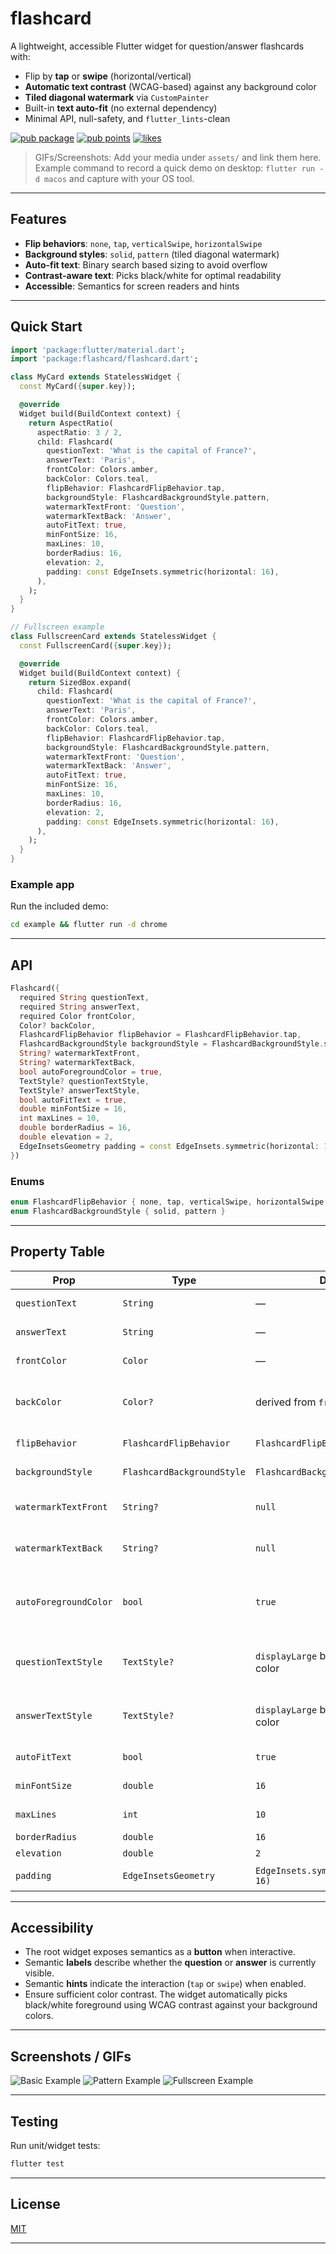 # flashcard

A lightweight, accessible Flutter widget for question/answer flashcards with:

* Flip by **tap** or **swipe** (horizontal/vertical)
* **Automatic text contrast** (WCAG-based) against any background color
* **Tiled diagonal watermark** via `CustomPainter`
* Built-in **text auto-fit** (no external dependency)
* Minimal API, null-safety, and `flutter_lints`-clean

[![pub package](https://img.shields.io/pub/v/flashcard.svg)](https://pub.dev/packages/colored_flashcard)
[![pub points](https://img.shields.io/badge/pub%20points-160%2B-brightgreen)](https://pub.dev/packages/colored_flashcard/score)
[![likes](https://img.shields.io/pub/likes/flashcard)](https://pub.dev/packages/colored_flashcard/score)

> GIFs/Screenshots: Add your media under `assets/` and link them here.
> Example command to record a quick demo on desktop: `flutter run -d macos` and capture with your OS tool.

---

## Features

* **Flip behaviors**: `none`, `tap`, `verticalSwipe`, `horizontalSwipe`
* **Background styles**: `solid`, `pattern` (tiled diagonal watermark)
* **Auto-fit text**: Binary search based sizing to avoid overflow
* **Contrast-aware text**: Picks black/white for optimal readability
* **Accessible**: Semantics for screen readers and hints

---

## Quick Start

```dart
import 'package:flutter/material.dart';
import 'package:flashcard/flashcard.dart';

class MyCard extends StatelessWidget {
  const MyCard({super.key});

  @override
  Widget build(BuildContext context) {
    return AspectRatio(
      aspectRatio: 3 / 2,
      child: Flashcard(
        questionText: 'What is the capital of France?',
        answerText: 'Paris',
        frontColor: Colors.amber,
        backColor: Colors.teal,
        flipBehavior: FlashcardFlipBehavior.tap,
        backgroundStyle: FlashcardBackgroundStyle.pattern,
        watermarkTextFront: 'Question',
        watermarkTextBack: 'Answer',
        autoFitText: true,
        minFontSize: 16,
        maxLines: 10,
        borderRadius: 16,
        elevation: 2,
        padding: const EdgeInsets.symmetric(horizontal: 16),
      ),
    );
  }
}
```

```dart
// Fullscreen example
class FullscreenCard extends StatelessWidget {
  const FullscreenCard({super.key});

  @override
  Widget build(BuildContext context) {
    return SizedBox.expand(
      child: Flashcard(
        questionText: 'What is the capital of France?',
        answerText: 'Paris',
        frontColor: Colors.amber,
        backColor: Colors.teal,
        flipBehavior: FlashcardFlipBehavior.tap,
        backgroundStyle: FlashcardBackgroundStyle.pattern,
        watermarkTextFront: 'Question',
        watermarkTextBack: 'Answer',
        autoFitText: true,
        minFontSize: 16,
        maxLines: 10,
        borderRadius: 16,
        elevation: 2,
        padding: const EdgeInsets.symmetric(horizontal: 16),
      ),
    );
  }
}
```

### Example app

Run the included demo:

```bash
cd example && flutter run -d chrome
```

---

## API

```dart
Flashcard({
  required String questionText,
  required String answerText,
  required Color frontColor,
  Color? backColor,
  FlashcardFlipBehavior flipBehavior = FlashcardFlipBehavior.tap,
  FlashcardBackgroundStyle backgroundStyle = FlashcardBackgroundStyle.solid,
  String? watermarkTextFront,
  String? watermarkTextBack,
  bool autoForegroundColor = true,
  TextStyle? questionTextStyle,
  TextStyle? answerTextStyle,
  bool autoFitText = true,
  double minFontSize = 16,
  int maxLines = 10,
  double borderRadius = 16,
  double elevation = 2,
  EdgeInsetsGeometry padding = const EdgeInsets.symmetric(horizontal: 16),
})
```

### Enums

```dart
enum FlashcardFlipBehavior { none, tap, verticalSwipe, horizontalSwipe }
enum FlashcardBackgroundStyle { solid, pattern }
```

---

## Property Table

| Prop                  | Type                       | Default                                 | Description                                                                |
| --------------------- | -------------------------- | --------------------------------------- | -------------------------------------------------------------------------- |
| `questionText`        | `String`                   | —                                       | Text shown on the front side.                                              |
| `answerText`          | `String`                   | —                                       | Text shown on the back side.                                               |
| `frontColor`          | `Color`                    | —                                       | Background color for the front side.                                       |
| `backColor`           | `Color?`                   | derived from `frontColor`               | Background for the back side (slightly adjusted from front if null).       |
| `flipBehavior`        | `FlashcardFlipBehavior`    | `FlashcardFlipBehavior.tap`             | Interaction to flip the card.                                              |
| `backgroundStyle`     | `FlashcardBackgroundStyle` | `FlashcardBackgroundStyle.solid`        | Solid or patterned (tiled watermark).                                      |
| `watermarkTextFront`  | `String?`                  | `null`                                  | Optional diagonal watermark on the front side.                             |
| `watermarkTextBack`   | `String?`                  | `null`                                  | Optional diagonal watermark on the back side.                              |
| `autoForegroundColor` | `bool`                     | `true`                                  | Choose black/white text automatically based on background contrast.        |
| `questionTextStyle`   | `TextStyle?`               | `displayLarge` bold with computed color | Style for question text. Color may be overridden if `autoForegroundColor`. |
| `answerTextStyle`     | `TextStyle?`               | `displayLarge` bold with computed color | Style for answer text. Color may be overridden if `autoForegroundColor`.   |
| `autoFitText`         | `bool`                     | `true`                                  | Enable built-in text auto-fit.                                             |
| `minFontSize`         | `double`                   | `16`                                    | Minimum font size when auto-fitting.                                       |
| `maxLines`            | `int`                      | `10`                                    | Maximum number of text lines.                                              |
| `borderRadius`        | `double`                   | `16`                                    | Card border radius.                                                        |
| `elevation`           | `double`                   | `2`                                     | Material elevation.                                                        |
| `padding`             | `EdgeInsetsGeometry`       | `EdgeInsets.symmetric(horizontal: 16)`  | Inner padding around text.                                                 |

---

## Accessibility

* The root widget exposes semantics as a **button** when interactive.
* Semantic **labels** describe whether the **question** or **answer** is currently visible.
* Semantic **hints** indicate the interaction (`tap` or `swipe`) when enabled.
* Ensure sufficient color contrast. The widget automatically picks black/white foreground using WCAG contrast against your background colors.

---


## Screenshots / GIFs

![Basic Example](assets/screen1.png)
![Pattern Example](assets/demo.gif)
![Fullscreen Example](assets/demo_full.gif)

---

## Testing

Run unit/widget tests:

```bash
flutter test
```

---

## License

[MIT](LICENSE)

---
